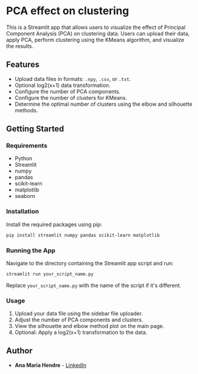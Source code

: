 # PCA effect on clustering 

This is a Streamlit app that allows users to visualize the effect of Principal Component Analysis (PCA) on clustering data. Users can upload their data, apply PCA, perform clustering using the KMeans algorithm, and visualize the results.

## Features

- Upload data files in formats: `.npy`, `.csv`, or `.txt`.
- Optional log2(x+1) data transformation.
- Configure the number of PCA components.
- Configure the number of clusters for KMeans.
- Determine the optimal number of clusters using the elbow and silhouette methods.

## Getting Started

### Requirements

- Python
- Streamlit
- numpy
- pandas
- scikit-learn
- matplotlib
- seaborn

### Installation

Install the required packages using pip:

```bash
pip install streamlit numpy pandas scikit-learn matplotlib
```

### Running the App

Navigate to the directory containing the Streamlit app script and run:

```bash
streamlit run your_script_name.py
```

Replace `your_script_name.py` with the name of the script if it's different.

### Usage

1. Upload your data file using the sidebar file uploader.
2. Adjust the number of PCA components and clusters.
3. View the silhouette and elbow method plot on the main page.
4. Optional: Apply a log2(x+1) transformation to the data.

## Author

- **Ana Maria Hendre** - [LinkedIn](https://www.linkedin.com/in/anamariahendre/)

